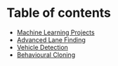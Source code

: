 # Table of contents

* [Machine Learning Projects](README.md)
* [Advanced Lane Finding](lane-finding.md)
* [Vehicle Detection](vehicle-detection.md)
* [Behavioural Cloning](behavioural-cloning.md)

